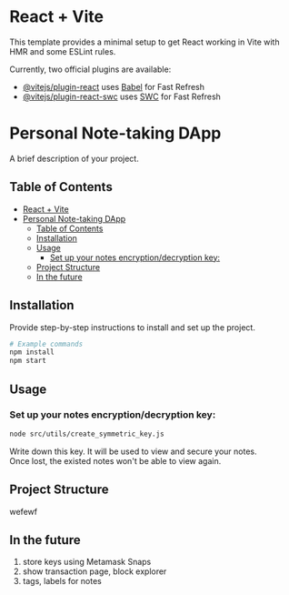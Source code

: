 # React + Vite

This template provides a minimal setup to get React working in Vite with HMR and some ESLint rules.

Currently, two official plugins are available:

- [@vitejs/plugin-react](https://github.com/vitejs/vite-plugin-react/blob/main/packages/plugin-react/README.md) uses [Babel](https://babeljs.io/) for Fast Refresh
- [@vitejs/plugin-react-swc](https://github.com/vitejs/vite-plugin-react-swc) uses [SWC](https://swc.rs/) for Fast Refresh


# Personal Note-taking DApp 

A brief description of your project.

## Table of Contents
- [React + Vite](#react--vite)
- [Personal Note-taking DApp](#personal-note-taking-dapp)
  - [Table of Contents](#table-of-contents)
  - [Installation](#installation)
  - [Usage](#usage)
    - [Set up your notes encryption/decryption key:](#set-up-your-notes-encryptiondecryption-key)
  - [Project Structure](#project-structure)
  - [In the future](#in-the-future)

## Installation

Provide step-by-step instructions to install and set up the project.

```bash
# Example commands
npm install
npm start
```

## Usage

### Set up your notes encryption/decryption key: 
```bash
node src/utils/create_symmetric_key.js
```
Write down this key. It will be used to view and secure your notes. \
Once lost, the existed notes won't be able to view again.

## Project Structure

wefewf

## In the future

1. store keys using Metamask Snaps
2. show transaction page, block explorer
3. tags, labels for notes
